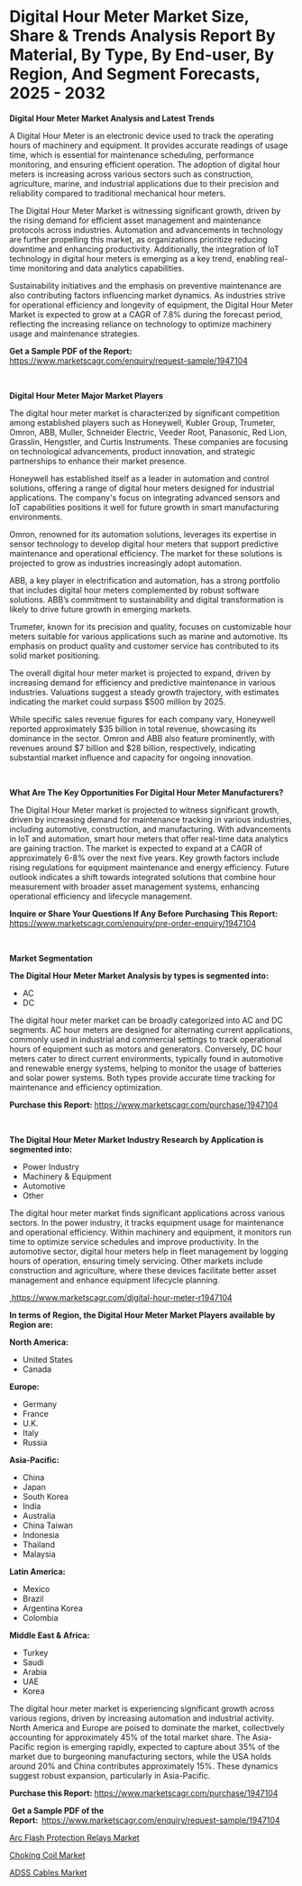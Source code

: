 <p><h1>Digital Hour Meter Market Size, Share & Trends Analysis Report By Material, By Type, By End-user, By Region, And Segment Forecasts, 2025 - 2032</h1></p><p><strong>Digital Hour Meter Market Analysis and Latest Trends</strong></p>
<p><p>A Digital Hour Meter is an electronic device used to track the operating hours of machinery and equipment. It provides accurate readings of usage time, which is essential for maintenance scheduling, performance monitoring, and ensuring efficient operation. The adoption of digital hour meters is increasing across various sectors such as construction, agriculture, marine, and industrial applications due to their precision and reliability compared to traditional mechanical hour meters.</p><p>The Digital Hour Meter Market is witnessing significant growth, driven by the rising demand for efficient asset management and maintenance protocols across industries. Automation and advancements in technology are further propelling this market, as organizations prioritize reducing downtime and enhancing productivity. Additionally, the integration of IoT technology in digital hour meters is emerging as a key trend, enabling real-time monitoring and data analytics capabilities.</p><p>Sustainability initiatives and the emphasis on preventive maintenance are also contributing factors influencing market dynamics. As industries strive for operational efficiency and longevity of equipment, the Digital Hour Meter Market is expected to grow at a CAGR of 7.8% during the forecast period, reflecting the increasing reliance on technology to optimize machinery usage and maintenance strategies.</p></p>
<p><strong>Get a Sample PDF of the Report:&nbsp;</strong> <a href="https://www.marketscagr.com/enquiry/request-sample/1947104?utm_campaign=1944&utm_medium=2&utm_source=Github&utm_content=ia&utm_term=06042025&utm_id=digital-hour-meter">https://www.marketscagr.com/enquiry/request-sample/1947104</a></p>
<p>&nbsp;</p>
<p><strong>Digital Hour Meter Major Market Players</strong></p>
<p><p>The digital hour meter market is characterized by significant competition among established players such as Honeywell, Kubler Group, Trumeter, Omron, ABB, Muller, Schneider Electric, Veeder Root, Panasonic, Red Lion, Grasslin, Hengstler, and Curtis Instruments. These companies are focusing on technological advancements, product innovation, and strategic partnerships to enhance their market presence.</p><p>Honeywell has established itself as a leader in automation and control solutions, offering a range of digital hour meters designed for industrial applications. The company's focus on integrating advanced sensors and IoT capabilities positions it well for future growth in smart manufacturing environments.</p><p>Omron, renowned for its automation solutions, leverages its expertise in sensor technology to develop digital hour meters that support predictive maintenance and operational efficiency. The market for these solutions is projected to grow as industries increasingly adopt automation.</p><p>ABB, a key player in electrification and automation, has a strong portfolio that includes digital hour meters complemented by robust software solutions. ABB’s commitment to sustainability and digital transformation is likely to drive future growth in emerging markets.</p><p>Trumeter, known for its precision and quality, focuses on customizable hour meters suitable for various applications such as marine and automotive. Its emphasis on product quality and customer service has contributed to its solid market positioning.</p><p>The overall digital hour meter market is projected to expand, driven by increasing demand for efficiency and predictive maintenance in various industries. Valuations suggest a steady growth trajectory, with estimates indicating the market could surpass $500 million by 2025.</p><p>While specific sales revenue figures for each company vary, Honeywell reported approximately $35 billion in total revenue, showcasing its dominance in the sector. Omron and ABB also feature prominently, with revenues around $7 billion and $28 billion, respectively, indicating substantial market influence and capacity for ongoing innovation.</p></p>
<p>&nbsp;</p>
<p><strong>What Are The Key Opportunities For Digital Hour Meter Manufacturers?</strong></p>
<p><p>The Digital Hour Meter market is projected to witness significant growth, driven by increasing demand for maintenance tracking in various industries, including automotive, construction, and manufacturing. With advancements in IoT and automation, smart hour meters that offer real-time data analytics are gaining traction. The market is expected to expand at a CAGR of approximately 6-8% over the next five years. Key growth factors include rising regulations for equipment maintenance and energy efficiency. Future outlook indicates a shift towards integrated solutions that combine hour measurement with broader asset management systems, enhancing operational efficiency and lifecycle management.</p></p>
<p><strong>Inquire or Share Your Questions If Any Before Purchasing This Report:</strong> <a href="https://www.marketscagr.com/enquiry/pre-order-enquiry/1947104?utm_campaign=1944&utm_medium=2&utm_source=Github&utm_content=ia&utm_term=06042025&utm_id=digital-hour-meter">https://www.marketscagr.com/enquiry/pre-order-enquiry/1947104</a></p>
<p>&nbsp;</p>
<p><strong>Market Segmentation</strong></p>
<p><strong>The Digital Hour Meter Market Analysis by types is segmented into:</strong></p>
<p><ul><li>AC</li><li>DC</li></ul></p>
<p><p>The digital hour meter market can be broadly categorized into AC and DC segments. AC hour meters are designed for alternating current applications, commonly used in industrial and commercial settings to track operational hours of equipment such as motors and generators. Conversely, DC hour meters cater to direct current environments, typically found in automotive and renewable energy systems, helping to monitor the usage of batteries and solar power systems. Both types provide accurate time tracking for maintenance and efficiency optimization.</p></p>
<p><strong>Purchase this Report:&nbsp;</strong><a href="https://www.marketscagr.com/purchase/1947104?utm_campaign=1944&utm_medium=2&utm_source=Github&utm_content=ia&utm_term=06042025&utm_id=digital-hour-meter">https://www.marketscagr.com/purchase/1947104</a></p>
<p>&nbsp;</p>
<p><strong>The Digital Hour Meter Market Industry Research by Application is segmented into:</strong></p>
<p><ul><li>Power Industry</li><li>Machinery & Equipment</li><li>Automotive</li><li>Other</li></ul></p>
<p><p>The digital hour meter market finds significant applications across various sectors. In the power industry, it tracks equipment usage for maintenance and operational efficiency. Within machinery and equipment, it monitors run time to optimize service schedules and improve productivity. In the automotive sector, digital hour meters help in fleet management by logging hours of operation, ensuring timely servicing. Other markets include construction and agriculture, where these devices facilitate better asset management and enhance equipment lifecycle planning.</p></p>
<p><a href="https://www.marketscagr.com/digital-hour-meter-r1947104?utm_campaign=1944&utm_medium=2&utm_source=Github&utm_content=ia&utm_term=06042025&utm_id=digital-hour-meter">&nbsp;https://www.marketscagr.com/digital-hour-meter-r1947104</a></p>
<p><strong>In terms of Region, the Digital Hour Meter Market Players available by Region are:</strong></p>
<p>
    <p> <strong> North America: </strong>
        <ul>
            <li>United States</li>
            <li>Canada</li>
        </ul>
        </p> 
    <p> <strong> Europe: </strong>
        <ul>
            <li>Germany</li>
            <li>France</li>
            <li>U.K.</li>
            <li>Italy</li>
            <li>Russia</li>
        </ul>
        </p> 
    <p> <strong> Asia-Pacific: </strong>
        <ul>
            <li>China</li>
            <li>Japan</li>
            <li>South Korea</li>
            <li>India</li>
            <li>Australia</li>
            <li>China Taiwan</li>
            <li>Indonesia</li>
            <li>Thailand</li>
            <li>Malaysia</li>
        </ul>
        </p> 
    <p> <strong> Latin America: </strong>
        <ul>
            <li>Mexico</li>
            <li>Brazil</li>
            <li>Argentina Korea</li>
            <li>Colombia</li>
        </ul>
        </p> 
    <p> <strong> Middle East & Africa: </strong>
        <ul>
            <li>Turkey</li>
            <li>Saudi</li>
            <li>Arabia</li>
            <li>UAE</li>
            <li>Korea</li>
        </ul>
    </p>
    </p>
<p><p>The digital hour meter market is experiencing significant growth across various regions, driven by increasing automation and industrial activity. North America and Europe are poised to dominate the market, collectively accounting for approximately 45% of the total market share. The Asia-Pacific region is emerging rapidly, expected to capture about 35% of the market due to burgeoning manufacturing sectors, while the USA holds around 20% and China contributes approximately 15%. These dynamics suggest robust expansion, particularly in Asia-Pacific.</p></p>
<p><strong>Purchase this Report: </strong><a href="https://www.marketscagr.com/purchase/1947104?utm_campaign=1944&utm_medium=2&utm_source=Github&utm_content=ia&utm_term=06042025&utm_id=digital-hour-meter">https://www.marketscagr.com/purchase/1947104</a></p>
<p>&nbsp;<strong>Get a Sample PDF of the Report:&nbsp;&nbsp;</strong><a href="https://www.marketscagr.com/enquiry/request-sample/1947104?utm_campaign=1944&utm_medium=2&utm_source=Github&utm_content=ia&utm_term=06042025&utm_id=digital-hour-meter">https://www.marketscagr.com/enquiry/request-sample/1947104</a></p>
<p><strong></strong></p>
<p><p><a href="https://github.com/darouthiamnl/Market-Research-Report-List-1/blob/main/arc-flash-protection-relays-market.md?utm_campaign=1944&utm_medium=2&utm_source=Github&utm_content=ia&utm_term=06042025&utm_id=digital-hour-meter">Arc Flash Protection Relays Market</a></p><p><a href="https://github.com/MarciaRunte/Market-Research-Report-List-2/blob/main/choking-coil-market.md?utm_campaign=1944&utm_medium=2&utm_source=Github&utm_content=ia&utm_term=06042025&utm_id=digital-hour-meter">Choking Coil Market</a></p><p><a href="https://github.com/Chiragrp22/Market-Research-Report-List-7/blob/main/adss-cables-market.md?utm_campaign=1944&utm_medium=2&utm_source=Github&utm_content=ia&utm_term=06042025&utm_id=digital-hour-meter">ADSS Cables Market</a></p></p>